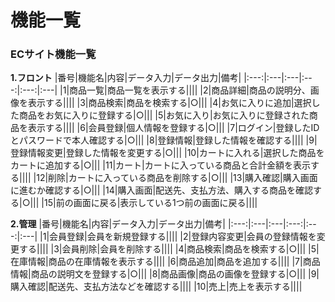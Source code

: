 # 機能一覧
### ECサイト機能一覧
**1.フロント**
|番号|機能名|内容|データ入力|データ出力|備考|
|:---:|:---|:---|:---:|:---:|:---|
|1|商品一覧|商品一覧を表示する||||
|2|商品詳細|商品の説明分、画像を表示する||||
|3|商品検索|商品を検索する|○|||
|4|お気に入りに追加|選択した商品をお気に入りに登録する|○|||
|5|お気に入り|お気に入りに登録された商品を表示する||||
|6|会員登録|個人情報を登録する|○|||
|7|ログイン|登録したIDとパスワードで本人確認する|○|||
|8|登録情報|登録した情報を確認する||||
|9|登録情報変更|登録した情報を変更する|○|||
|10|カートに入れる|選択した商品をカートに追加する|○|||
|11|カート|カートに入っている商品と合計金額を表示する||||
|12|削除|カートに入っている商品を削除する|○|||
|13|購入確認|購入画面に進むか確認する|○|||
|14|購入画面|配送先、支払方法、購入する商品を確認する|○|||
|15|前の画面に戻る|表示している1つ前の画面に戻る||||

**2.管理**
|番号|機能名|内容|データ入力|データ出力|備考|
|:---:|:---|:---|:---:|:---:|:---|
|1|会員登録|会員を新規登録する||||
|2|登録内容変更|会員の登録情報を変更する||||
|3|会員削除|会員を削除する||||
|4|商品検索|商品を検索する|○|||
|5|在庫情報|商品の在庫情報を表示する||||
|6|商品追加|商品を追加する||||
|7|商品情報|商品の説明文を登録する|○|||
|8|商品画像|商品の画像を登録する|○|||
|9|購入確認|配送先、支払方法などを確認する||||
|10|売上|売上を表示する||||
